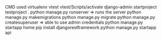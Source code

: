 CMD used
virtualenv vtest
vtest/Scripts/activate
django-admin startproject testproject .
python manage.py runserver => runs the server
python manage.py makemigrations
python manage.py migrate
python manage.py createsuperuser => able to use admin credentials
python manage.py startapp home
pip install djangorestframework
python manage.py startapp api